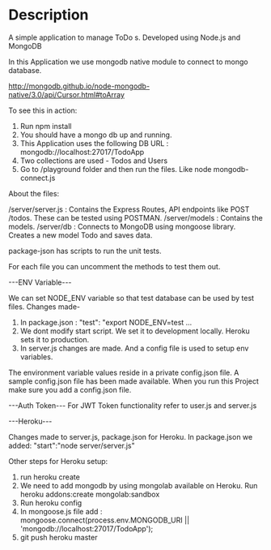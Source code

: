 # Description
A simple application to manage ToDo s. Developed using Node.js and MongoDB

In this Application we use mongodb native module to connect to mongo database.

http://mongodb.github.io/node-mongodb-native/3.0/api/Cursor.html#toArray

To see this in action:

1. Run npm install
2. You should have a mongo db up and running.
3. This Application uses the following
    DB URL : mongodb://localhost:27017/TodoApp
4. Two collections are used - Todos and Users    
5. Go to /playground folder and then run the files. Like node mongodb-connect.js

About the files:

/server/server.js : Contains the Express Routes, API endpoints like POST /todos. These can be tested using POSTMAN.
/server/models : Contains the models.
/server/db : Connects to MongoDB using mongoose library. Creates a new model Todo and saves data.

package-json has scripts to run the unit tests.

For each file you can uncomment the methods to test them out.

---ENV Variable---

We can set NODE_ENV variable so that test database can be used by test files. Changes made-
1. In package.json : "test": "export NODE_ENV=test ...
2. We dont modify start script. We set it to development locally. Heroku sets it to production.
3. In server.js changes are made. And a config file is used to setup env variables.

The environment variable values reside in a private config.json file. A sample config.json file has been made available.
When you run this Project make sure you add a config.json file.

---Auth Token---
For JWT Token functionality refer to user.js and server.js

---Heroku---

Changes made to server.js, package.json for Heroku.
In package.json we added: "start":"node server/server.js"

Other steps for Heroku setup:
1. run heroku create
2. We need to add mongodb by using mongolab available on Heroku.
    Run heroku addons:create mongolab:sandbox
3. Run heroku config
4. In mongoose.js file add : mongoose.connect(process.env.MONGODB_URI || 'mongodb://localhost:27017/TodoApp');
5. git push heroku master
